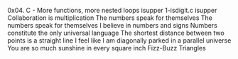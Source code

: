 0x04. C - More functions, more nested loops
isupper
1-isdigit.c
isupper
Collaboration is multiplication
The numbers speak for themselves
The numbers speak for themselves
I believe in numbers and signs
Numbers constitute the only universal language
The shortest distance between two points is a straight line
I feel like I am diagonally parked in a parallel universe
You are so much sunshine in every square inch
Fizz-Buzz
Triangles

